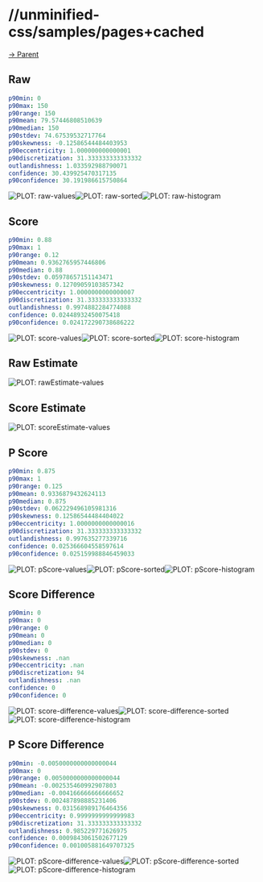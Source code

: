 
# //unminified-css/samples/pages+cached

[→ Parent](../..)


## Raw


```yaml
p90min: 0
p90max: 150
p90range: 150
p90mean: 79.57446808510639
p90median: 150
p90stdev: 74.67539532717764
p90skewness: -0.12586544484403953
p90eccentricity: 1.000000000000001
p90discretization: 31.333333333333332
outlandishness: 1.033592988790071
confidence: 30.439925470317135
p90confidence: 30.191986615750864

```

![PLOT: raw-values](./raw/values.svg)![PLOT: raw-sorted](./raw/sorted.svg)![PLOT: raw-histogram](./raw/histogram.svg)
## Score


```yaml
p90min: 0.88
p90max: 1
p90range: 0.12
p90mean: 0.9362765957446806
p90median: 0.88
p90stdev: 0.05978657151143471
p90skewness: 0.12709059103857342
p90eccentricity: 1.0000000000000007
p90discretization: 31.333333333333332
outlandishness: 0.9974882284774088
confidence: 0.02448932450075418
p90confidence: 0.024172290738686222

```

![PLOT: score-values](./score/values.svg)![PLOT: score-sorted](./score/sorted.svg)![PLOT: score-histogram](./score/histogram.svg)
## Raw Estimate

![PLOT: rawEstimate-values](./rawEstimate/values.svg)
## Score Estimate

![PLOT: scoreEstimate-values](./scoreEstimate/values.svg)
## P Score


```yaml
p90min: 0.875
p90max: 1
p90range: 0.125
p90mean: 0.9336879432624113
p90median: 0.875
p90stdev: 0.062229496105981316
p90skewness: 0.12586544484404022
p90eccentricity: 1.0000000000000016
p90discretization: 31.333333333333332
outlandishness: 0.997635277339716
confidence: 0.025366604558597614
p90confidence: 0.025159988846459033

```

![PLOT: pScore-values](./pScore/values.svg)![PLOT: pScore-sorted](./pScore/sorted.svg)![PLOT: pScore-histogram](./pScore/histogram.svg)
## Score Difference


```yaml
p90min: 0
p90max: 0
p90range: 0
p90mean: 0
p90median: 0
p90stdev: 0
p90skewness: .nan
p90eccentricity: .nan
p90discretization: 94
outlandishness: .nan
confidence: 0
p90confidence: 0

```

![PLOT: score-difference-values](./score-difference/values.svg)![PLOT: score-difference-sorted](./score-difference/sorted.svg)![PLOT: score-difference-histogram](./score-difference/histogram.svg)
## P Score Difference


```yaml
p90min: -0.0050000000000000044
p90max: 0
p90range: 0.0050000000000000044
p90mean: -0.002535460992907803
p90median: -0.004166666666666652
p90stdev: 0.002487898885231406
p90skewness: 0.031568989176464356
p90eccentricity: 0.9999999999999983
p90discretization: 31.333333333333332
outlandishness: 0.985229771626975
confidence: 0.0009843061502677129
p90confidence: 0.001005881649707325

```

![PLOT: pScore-difference-values](./pScore-difference/values.svg)![PLOT: pScore-difference-sorted](./pScore-difference/sorted.svg)![PLOT: pScore-difference-histogram](./pScore-difference/histogram.svg)